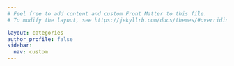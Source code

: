 ```yaml
---
# Feel free to add content and custom Front Matter to this file.
# To modify the layout, see https://jekyllrb.com/docs/themes/#overriding-theme-defaults

layout: categories
author_profile: false
sidebar:
  nav: custom
---
```

